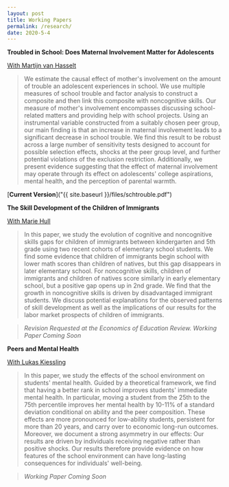 ```yaml
---
layout: post
title: Working Papers
permalink: /research/
date: 2020-5-4
---
```


**Troubled in School: Does Maternal Involvement Matter for Adolescents**

[With Martijn van Hasselt](https://bryan.uncg.edu/faculty-and-staff/van-hasselt-martijn-nicolaas-pieter-n/) 

>We estimate the causal effect of mother's involvement on the amount of trouble an adolescent experiences in school. We use multiple measures of school trouble and factor analysis to construct a composite and then link this composite with noncognitive skills. Our measure of mother's involvement encompasses discussing school-related matters and providing help with school projects. Using an instrumental variable constructed from a suitably chosen peer group, our main finding is that an increase in maternal involvement leads to a significant decrease in school trouble. We find this result to be robust across a large number of sensitivity tests designed to account for possible selection effects, shocks at the peer group level, and further potential violations of the exclusion restriction. Additionally, we present evidence suggesting that the effect of maternal involvement may operate through its effect on adolescents' college aspirations, mental health, and the perception of parental warmth. 

[**Current Version**]("{{ site.baseurl }}/files/schtrouble.pdf")


**The Skill Development of the Children of Immigrants**

 [With Marie Hull](https://sites.google.com/view/mariehull/home)

>In this paper, we study the evolution of cognitive and noncognitive skills gaps for children of immigrants between kindergarten and 5th grade using two recent cohorts of elementary school students. We find some evidence that children of immigrants begin school with lower math scores than children of natives, but this gap disappears in later elementary school. For noncognitive skills, children of immigrants and children of natives score similarly in early elementary school, but a positive gap opens up in 2nd grade. We find that the growth in noncognitive skills is driven by disadvantaged immigrant students. We discuss potential explanations for the observed patterns of skill development as well as the implications of our results for the labor market prospects of children of immigrants.

>*Revision Requested at the Economics of Education Review. Working Paper Coming Soon*

**Peers and Mental Health**

[With Lukas Kiessling](https://lukaskiessling.github.io/)

>In this paper, we study the effects of the school environment on students' mental health. Guided by a theoretical framework, we find that having a better rank in school improves students' immediate mental health. In particular, moving a student from the 25th to the 75th percentile improves her mental health by 10-11\% of a standard deviation conditional on ability and the peer composition. These effects are more pronounced for low-ability students, persistent for more than 20 years, and carry over to economic long-run outcomes. Moreover, we document a strong asymmetry in our effects: Our results are driven by individuals receiving negative rather than positive shocks. Our results therefore provide evidence on how features of the school environment can have long-lasting consequences for individuals' well-being.

>*Working Paper Coming Soon*

